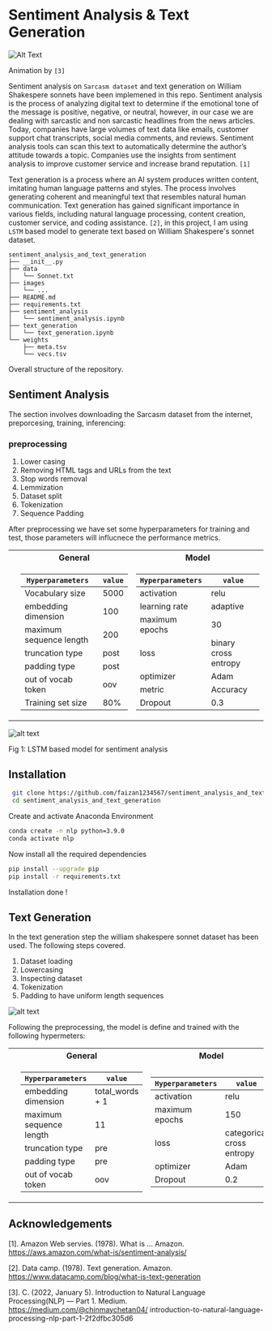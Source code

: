 # Sentiment Analysis & Text Generation

![Alt Text](https://github.com/faizan1234567/sentiment_analysis_and_text_generation/blob/main/images/text_gen.gif)

Animation by ```[3]```

Sentiment analysis on ```Sarcasm dataset``` and text generation on William Shakespere sonnets have been implemened in this repo.
Sentiment analysis is the process of analyzing digital text to determine if the emotional tone of the message is positive, negative, or neutral, however, in our case we are dealing with sarcastic and non sarcastic headlines from the news articles. Today, companies have large volumes of text data like emails, customer support chat transcripts, social media comments, and reviews. Sentiment analysis tools can scan this text to automatically determine the author’s attitude towards a topic. Companies use the insights from sentiment analysis to improve customer service and increase brand reputation. ```[1]```

Text generation is a process where an AI system produces written content, imitating human language patterns and styles. The process involves generating coherent and meaningful text that resembles natural human communication. Text generation has gained significant importance in various fields, including natural language processing, content creation, customer service, and coding assistance. ```[2]```, in this project, I am using ```LSTM``` based model to generate text based on William Shakespere's sonnet dataset.

```
sentiment_analysis_and_text_generation 
├── __init__.py  
├── data
│   └── Sonnet.txt  
├── images 
│   └── ...
├── README.md  
├── requirements.txt  
├── sentiment_analysis
│   └── sentiment_analysis.ipynb 
├── text_generation
│   └── text_generation.ipynb
└── weights
    ├── meta.tsv  
    └── vecs.tsv
```

Overall structure of the repository. 

## Sentiment Analysis
The section involves downloading the Sarcasm dataset from the internet, preporcesing, training, inferencing:
### preprocessing
1. Lower casing
2. Removing HTML tags and URLs from the text
3. Stop words removal
4. Lemmization
5. Dataset split
6. Tokenization
7. Sequence Padding

After preprocessing we have set some hyperparameters for training and test, those parameters will influcnece the performance metrics.

<table>
  <tr>
  <th></th>
  <th>General</th>
  <th>Model</th>
  </tr>
  <tr>
  <td>

  </td>
  <td>

| ```Hyperparameters ```        | ```value```  |    
| ----------------------        | -------- |
| Vocabulary size               | 5000     |
| embedding dimension           | 100      |
| maximum sequence length       | 200      |
| truncation type               | post     |
| padding type                  | post     |
| out of vocab token            | oov      |
| Training set size             | 80%      |

              
  </td>
  <td>
    
| ```Hyperparameters ``` | ```value```          |    
| ---------------------- | -----------------    |
| activation             | relu                 |
| learning rate          | adaptive             |
| maximum epochs         | 30                   |
| loss                   | binary cross entropy |
| optimizer              | Adam                 |
| metric                 | Accuracy             |
| Dropout                |   0.3                |
              
   </td>
  </tr>
  <tr>
</table>



![alt text](https://github.com/faizan1234567/sentiment_analysis_and_text_generation/blob/main/images/model_pic_task3.PNG)

Fig 1: LSTM based model for sentiment analysis

## Installation

```bash
 git clone https://github.com/faizan1234567/sentiment_analysis_and_text_generation
 cd sentiment_analysis_and_text_generation
```
Create and activate Anaconda Environment
```bash
conda create -n nlp python=3.9.0
conda activate nlp
```
Now install all the required dependencies
```bash
pip install --upgrade pip
pip install -r requirements.txt
```
Installation done !

## Text Generation
In the text generation step the william shakespere sonnet dataset has been used. 
The following steps covered.
1. Dataset loading
2. Lowercasing
3. Inspecting dataset 
4. Tokenization
5. Padding to have uniform length sequences

![alt text](https://github.com/faizan1234567/sentiment_analysis_and_text_generation/blob/main/images/poemcloud.png)

Following the preprocessing, the model is define and trained with the following hypermeters:

<table>
  <tr>
  <th></th>
  <th>General</th>
  <th>Model</th>
  </tr>
  <tr>
  <td>

  </td>
  <td>

| ```Hyperparameters ```        | ```value```          |    
| ----------------------        | --------             |
| embedding dimension           | total_words + 1      |
| maximum sequence length       | 11                   |
| truncation type               | pre                  |
| padding type                  | pre                  |
| out of vocab token            | oov                  |


              
  </td>
  <td>
    
| ```Hyperparameters ``` | ```value```               |    
| ---------------------- | -----------------         |
| activation             | relu                      |
| maximum epochs         | 150                       |
| loss                   | categorical cross entropy |
| optimizer              | Adam                      |
| Dropout                |   0.2                     |
              
   </td>
  </tr>
  <tr>
</table>


## Acknowledgements
[1]. Amazon Web servies. (1978). What is ... Amazon. https://aws.amazon.com/what-is/sentiment-analysis/ 

[2]. Data camp. (1978). Text generation. Amazon. https://www.datacamp.com/blog/what-is-text-generation 

[3]. C. (2022, January 5). Introduction to Natural Language Processing(NLP) — Part 1. Medium. https://medium.com/@chinmaychetan04/     introduction-to-natural-language-processing-nlp-part-1-2f2dfbc305d6